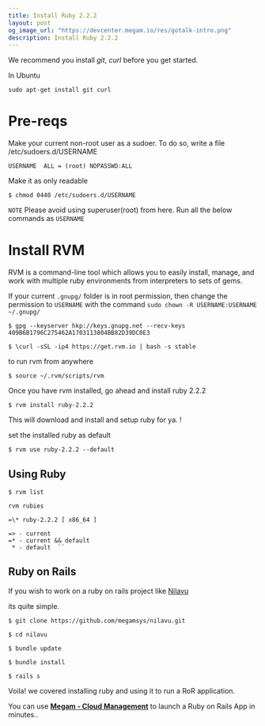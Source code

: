 ```yaml
---
title: Install Ruby 2.2.2
layout: post
og_image_url: "https://devcenter.megam.io/res/gotalk-intro.png"
description: Install Ruby 2.2.2
---
```


We recommend you install *git*, *curl* before you get started.

In Ubuntu

	sudo apt-get install git curl

# Pre-reqs

Make your current non-root user as a sudoer. To do so, write a file /etc/sudoers.d/USERNAME

    USERNAME  ALL = (root) NOPASSWD:ALL

Make it as only readable

    $ chmod 0440 /etc/sudoers.d/USERNAME

`NOTE` Please avoid using superuser(root) from here. Run all the below commands as `USERNAME`

# Install RVM

RVM is a command-line tool which allows you to easily install, manage, and work with multiple ruby environments from interpreters to sets of gems.

If your current `.gnupg/` folder is in root permission, then change the permission to `USERNAME` with the command `sudo chown -R USERNAME:USERNAME ~/.gnupg/`

	$ gpg --keyserver hkp://keys.gnupg.net --recv-keys 409B6B1796C275462A1703113804BB82D39DC0E3

	$ \curl -sSL -ip4 https://get.rvm.io | bash -s stable

to run rvm from anywhere

	$ source ~/.rvm/scripts/rvm

Once you have rvm installed, go ahead and  install ruby 2.2.2


	$ rvm install ruby-2.2.2


This will download and install and setup ruby for ya. !

set the installed ruby as default

	$ rvm use ruby-2.2.2 --default

## Using Ruby

	$ rvm list

	rvm rubies

	=\* ruby-2.2.2 [ x86_64 ]

	=> - current
	=* - current && default
	 * - default  ``

## Ruby on Rails
If you wish to work on a ruby on rails project like [Nilavu](https://github.com/megamsys/nilavu.git)

its quite simple.

	$ git clone https://github.com/megamsys/nilavu.git

	$ cd nilavu

	$ bundle update

	$ bundle install

	$ rails s


Voila! we covered installing ruby and using it to run a RoR application.

You can use **[Megam - Cloud Management](https://www.megam.io)** to launch a Ruby on Rails App in minutes..
